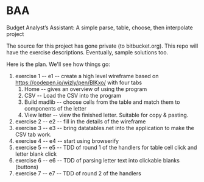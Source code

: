 # BAA
Budget Analyst’s Assistant: A simple parse, table, choose, then interpolate project 

The source for this project has gone private (to bitbucket.org).  This repo will have the exercise descriptions.  Eventually, sample solutions too.

Here is the plan.  We'll see how things go:

1. exercise 1 -- e1 -- create a high level wireframe based on https://codepen.io/wizly/pen/BlKxo/ with four tabs
   1. Home -- gives an overview of using the program
   2. CSV -- Load the CSV into the program
   3. Build madlib -- choose cells from the table and match them to components of the letter
   4. View letter -- view the finished letter.  Suitable for copy & pasting.
2. exercise 2 -- e2 -- fill in the details of the wireframe
3. exercise 3 -- e3 -- bring datatables.net into the application to make the CSV tab work.
4. exercise 4 -- e4 -- start using browserify
5. exercise 5 -- e5 -- TDD of round 1 of the handlers for table cell click and letter blank click
6. exercise 6 -- e6 -- TDD of parsing letter text into clickable blanks (buttons)
7. exercise 7 -- e7 -- TDD of round 2 of the handlers